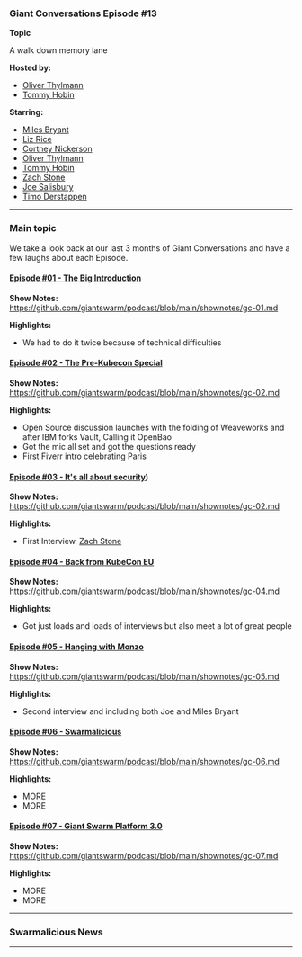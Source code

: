 ### Giant Conversations Episode #13

**Topic** 

A walk down memory lane

**Hosted by:** 

* [Oliver Thylmann](https://twitter.com/othylmann)
* [Tommy Hobin](https://twitter.com/tommyhobin)

**Starring:** 
* [Miles Bryant](https://www.linkedin.com/in/milesbryant/)
* [Liz Rice](https://twitter.com/lizrice)
* [Cortney Nickerson](https://twitter.com/TechTalkingMom)
* [Oliver Thylmann](https://twitter.com/othylmann)
* [Tommy Hobin](https://twitter.com/tommyhobin)
* [Zach Stone](https://twitter.com/StoneZach) 
* [Joe Salisbury](https://twitter.com/salisbury_joe)
* [Timo Derstappen](https://github.com/teemow)


------------------------------------------------------------------------------------------------------------------------------
### Main topic
We take a look back at our last 3 months of Giant Conversations and have a few laughs about each Episode.

#### [Episode #01 - The Big Introduction](https://open.spotify.com/episode/0RwRHWYBwfn47JNguER0Ts?si=5d6699fb81de47fd)

**Show Notes:** https://github.com/giantswarm/podcast/blob/main/shownotes/gc-01.md

**Highlights:**
- We had to do it twice because of technical difficulties

#### [Episode #02 - The Pre-Kubecon Special](https://open.spotify.com/episode/2O6uJJLfxBlw0vo5AjjqWc?si=48c151c9de334f62)

**Show Notes:** https://github.com/giantswarm/podcast/blob/main/shownotes/gc-02.md

**Highlights:**
- Open Source discussion launches with the folding of Weaveworks and after IBM forks Vault, Calling it OpenBao
- Got the mic all set and got the questions ready
- First Fiverr intro celebrating Paris

#### [Episode #03 - It's all about security](https://open.spotify.com/episode/3WYLaYJ5YUv6lPGnh5IV1C?si=bq6iPvt-SRCYH6O0f_QdAA))

**Show Notes:** https://github.com/giantswarm/podcast/blob/main/shownotes/gc-02.md

**Highlights:**
- First Interview. [Zach Stone](https://twitter.com/StoneZach)


#### [Episode #04 - Back from KubeCon EU](https://open.spotify.com/episode/6OaDFabg49OWdsGSG3cdDq?si=y3elZVOJRvavY1R2s1UvPA)

**Show Notes:** https://github.com/giantswarm/podcast/blob/main/shownotes/gc-04.md

**Highlights:**
- Got just loads and loads of interviews but also meet a lot of great people

#### [Episode #05 - Hanging with Monzo](https://open.spotify.com/episode/6OaDFabg49OWdsGSG3cdDq?si=y3elZVOJRvavY1R2s1UvPA)

**Show Notes:** https://github.com/giantswarm/podcast/blob/main/shownotes/gc-05.md

**Highlights:**
- Second interview and including both Joe and Miles Bryant

#### [Episode #06 - Swarmalicious](https://open.spotify.com/episode/4YKafFEXzKcVxyjOVm7pTN?si=O-OXc1k4Tk6-_CrTKVxhOw)

**Show Notes:** https://github.com/giantswarm/podcast/blob/main/shownotes/gc-06.md

**Highlights:**
- MORE
- MORE

#### [Episode #07 - Giant Swarm Platform 3.0](https://open.spotify.com/episode/4YKafFEXzKcVxyjOVm7pTN?si=O-OXc1k4Tk6-_CrTKVxhOw)

**Show Notes:** https://github.com/giantswarm/podcast/blob/main/shownotes/gc-07.md

**Highlights:**
- MORE
- MORE

------------------------------------------------------------------------------------------------------------------------------

### Swarmalicious News 


------------------------------------------------------------------------------------------------------------------------------
